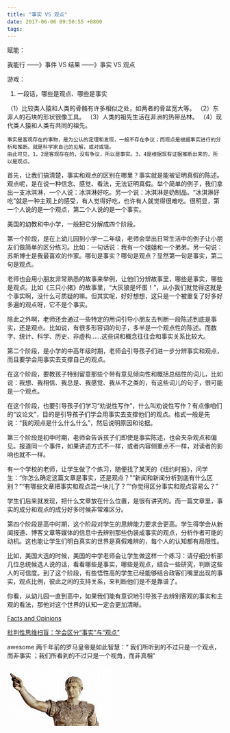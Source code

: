 ```yaml
---
title: "事实 VS 观点" 
date: 2017-06-06 09:50:55 +0800
tags: 
---
```


赋能：

我能行  ——》事件 VS 结果 ——》事实 VS 观点

游戏： 

1. 一段话，哪些是观点、哪些是事实

（1）比较类人猿和人类的骨骼有许多相似之处，如两者的骨盆宽大等。
（2）东非人的石块的形状很像工具。
（3）人类的祖先生活在非洲的热带丛林。
（4）现代类人猿和人类有共同的祖先。

```
事实是客观存在的事物，是为公认的定理和发现，一般不存在争议；而观点是根据事实进行的分析和推断。就是科学家自己的见解，或对或错。
由此可见，1，2是客观存在的，没有争议，所以是事实。3，4是根据现有证据推断出来的，所以是观点。
```

首先，让我们搞清楚，事实和观点的区别在哪里？事实就是能被证明真假的陈述。观点呢，是在说一种信念、感觉、看法，无法证明真假。举个简单的例子，我们拿出一支冰淇淋，一个人说：冰淇淋好吃。另一个说：冰淇淋是奶制品。“冰淇淋好吃”就是一种主观上的感受，有人觉得好吃，也许有人就觉得很难吃。很明显，第一个人说的是一个观点，第二个人说的是一个事实。

美国的幼教和中小学，一般把它分解成四个阶段。

第一个阶段，是在上幼儿园到小学一二年级，老师会举出日常生活中的例子让小朋友们做简单的区分练习。比如：一句话说：我有一个姐姐和一个弟弟。另一句说：苏斯博士是我最喜欢的作家。哪句是事实？哪句是观点？显然第一句是事实，第二句是观点。


老师也会用小朋友非常熟悉的故事来举例，让他们分辨故事里，哪些是事实，哪些是观点。比如《三只小猪》的故事里，“大灰狼是坏蛋！”，从小我们就觉得这就是个事实啊，没什么可质疑的嘛。但其实呢，好好想想，这只是一个被重复了好多好多遍的观点呀，它不是个事实。


除此之外啊，老师还会通过一些特定的用词引导小朋友去判断一段陈述到底是事实，还是观点。比如说，有很多形容词的句子，多半是一个观点性的陈述。而数字、统计、科学、历史、非虚构……这些词和概念往往会和事实关系比较大。


第二个阶段，是小学的中高年级时期，老师会引导孩子们进一步分辨事实和观点，而且要学会用事实去支撑自己的观点。


在这个阶段，要教孩子特别留意那些个带有意见倾向性和概括总结性的词儿，比如说：我想、我相信、我总是、我感觉、我从不之类的，有这些词儿的句子，很可能是一个观点。


在这个阶段，也要引导孩子们学习“劝说性写作”，什么叫劝说性写作？有点像咱们的“议论文”，目的是引导孩子们学会用事实去支撑他们的观点。格式一般是先说：“我的观点是什么什么什么”，然后说明原因和论据。


第三个阶段是初中时期，老师会告诉孩子们即使是事实陈述，也会夹杂观点和偏见。报道同一个事件，如果讲述方式不一样，或者内容侧重点不一样，对读者的影响也就不一样。


有一个学校的老师，让学生做了个练习，随便找了某天的《纽约时报》，问学生：“你怎么确定这篇文章是事实，还是观点？”“新闻和新闻分析到底有什么区别？”“有哪些文章把事实和观点混一块儿了？”“你觉得区分事实和观点容易么？”


学生们后来就发现，把什么文章放在什么位置，是很有讲究的。而一篇文章里，事实的成分和观点的成分好多时候非常难区分。


第四个阶段是高中时期，这个阶段对学生的思辨能力要求会更高。学生得学会从新闻报道、博客文章等媒体的信息中去辨别那些伪装成事实的观点，分析作者可能的动机。这也能让学生们明白真实的世界是真假难辨的，每个人的认知都有局限性。


比如，美国大选的时候，美国的中学老师会让学生做这样一个练习：请仔细分析那几位总统候选人说的话，看看哪些是事实，哪些是观点，结合一些研究，判断这些人的可信度。到了这个阶段，有些悟性高的学生已经能够结合政客们嘴里出现的事实，观点比例，彼此之间的支持关系，来判断他们是不是靠谱了。

你看，从幼儿园一直到高中，如果我们能有意识地引导孩子去辨别客观的事实和主观的看法，那他对这个世界的认知一定会更加清晰。

[Facts and Opinions](http://www.sohu.com/a/75948811_106412)

[批判性思维扫盲：学会区分“事实”与“观点”](http://www.360doc.com/content/14/0522/08/11490604_379819542.shtml)

awesome  两千年前的罗马皇帝是如此智慧：“ 我们所听到的不过只是一个观点，而非事实 ；我们所看到的不过只是一个视角，而非真相”

![king](../../assets/images/king.jpg)